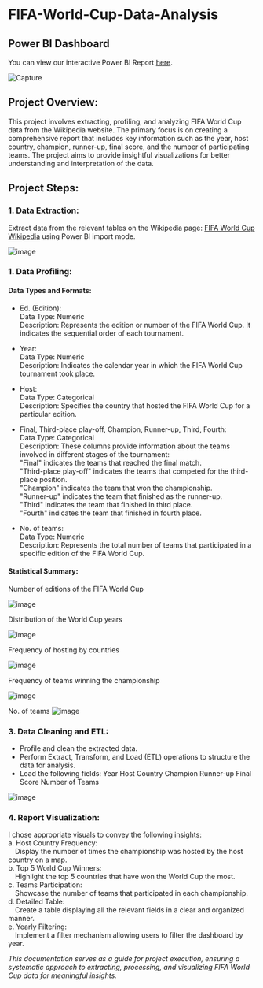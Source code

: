 # FIFA-World-Cup-Data-Analysis

## Power BI Dashboard
You can view our interactive Power BI Report [here](https://app.powerbi.com/groups/me/reports/41614564-3ab7-4418-998e-ae25f0e83747/ReportSection?experience=power-bi). 

![Capture](https://github.com/NouraAlgohary/FIFA-World-Cup-Data-Analysis/assets/103903785/b998f44b-43f1-4a99-bb63-ebfb0552d672)


## Project Overview:
This project involves extracting, profiling, and analyzing FIFA World Cup data from the Wikipedia website. The primary focus is on creating a comprehensive report that includes key information such as the year, host country, champion, runner-up, final score, and the number of participating teams. The project aims to provide insightful visualizations for better understanding and interpretation of the data.

## Project Steps:
### 1. Data Extraction:

Extract data from the relevant tables on the Wikipedia page: [FIFA World Cup Wikipedia](https://en.wikipedia.org/wiki/FIFA_World_Cup) using Power BI import mode.

![image](https://github.com/NouraAlgohary/FIFA-World-Cup-Data-Analysis/assets/103903785/22a6e5f8-eb84-40c4-b6b1-614e1a57cfb4)


### 1. Data Profiling:
#### Data Types and Formats:
- Ed. (Edition):</br>
Data Type: Numeric</br>
Description: Represents the edition or number of the FIFA World Cup. It indicates the sequential order of each tournament.</br>

- Year:</br>
Data Type: Numeric</br>
Description: Indicates the calendar year in which the FIFA World Cup tournament took place.</br>

- Host:</br>
Data Type: Categorical</br>
Description: Specifies the country that hosted the FIFA World Cup for a particular edition.</br>

- Final, Third-place play-off, Champion, Runner-up, Third, Fourth:</br>
Data Type: Categorical</br>
Description: These columns provide information about the teams involved in different stages of the tournament:</br>
"Final" indicates the teams that reached the final match.</br>
"Third-place play-off" indicates the teams that competed for the third-place position.</br>
"Champion" indicates the team that won the championship.</br>
"Runner-up" indicates the team that finished as the runner-up.</br>
"Third" indicates the team that finished in third place.</br>
"Fourth" indicates the team that finished in fourth place.</br>

- No. of teams:</br>
Data Type: Numeric</br>
Description: Represents the total number of teams that participated in a specific edition of the FIFA World Cup.</br>

#### Statistical Summary:
Number of editions of the FIFA World Cup

![image](https://github.com/NouraAlgohary/FIFA-World-Cup-Data-Analysis/assets/103903785/d3fb47a6-65c8-40c2-b182-48b2d224c981)

Distribution of the World Cup years

![image](https://github.com/NouraAlgohary/FIFA-World-Cup-Data-Analysis/assets/103903785/93fb98db-d669-4590-a34b-2a43ae82f16f)

Frequency of hosting by countries

![image](https://github.com/NouraAlgohary/FIFA-World-Cup-Data-Analysis/assets/103903785/1bb7eb8d-5260-4075-810b-fd9074c00623)

Frequency of teams winning the championship

![image](https://github.com/NouraAlgohary/FIFA-World-Cup-Data-Analysis/assets/103903785/20fe045a-b17b-44dc-a299-1c305ed5aaec)

No. of teams
![image](https://github.com/NouraAlgohary/FIFA-World-Cup-Data-Analysis/assets/103903785/86f5c2ed-b2d9-4031-84ce-7cf2f9f27e9e)

### 3. Data Cleaning and ETL:
- Profile and clean the extracted data.
- Perform Extract, Transform, and Load (ETL) operations to structure the data for analysis.
- Load the following fields:
Year
Host Country
Champion
Runner-up
Final Score
Number of Teams

![image](https://github.com/NouraAlgohary/FIFA-World-Cup-Data-Analysis/assets/103903785/31d23f60-34fb-4b4b-a778-20b4c507acba)

### 4. Report Visualization:
I chose appropriate visuals to convey the following insights:</br>
a. Host Country Frequency: </br>
&emsp;Display the number of times the championship was hosted by the host country  on a map. </br>
b. Top 5 World Cup Winners:</br>
&emsp;Highlight the top 5 countries that have won the World Cup the most.</br>
c. Teams Participation:</br>
&emsp;Showcase the number of teams that participated in each championship.</br>
d. Detailed Table:</br>
&emsp;Create a table displaying all the relevant fields in a clear and organized manner.</br>
e. Yearly Filtering:</br>
&emsp;Implement a filter mechanism allowing users to filter the dashboard by year.</br>

_This documentation serves as a guide for project execution, ensuring a systematic approach to extracting, processing, and visualizing FIFA World Cup data for meaningful insights._
